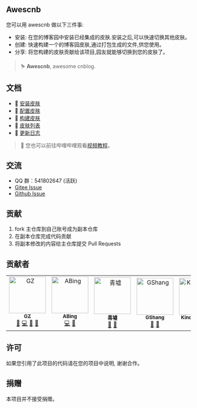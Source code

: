 ## Awescnb

您可以用 awescnb 做以下三件事:

-   安装: 在您的博客园中安装已经集成的皮肤.安装之后,可以快速切换其他皮肤。
-   创建: 快速构建一个的博客园皮肤,通过打包生成的文件,供您使用。
-   分享: 将您构建的皮肤贡献给该项目,园友就能够切换到您的皮肤了。

> ⛷ **Awescnb**, awesome cnblog.

## 文档

-   🍨 [安装皮肤](https://guangzan.gitee.io/awescnb-docs/install)
-   🔨 [配置皮肤](https://guangzan.gitee.io/awescnb-docs/options)
-   🎨 [构建皮肤](https://guangzan.gitee.io/awescnb-docs/dev)
-   🎊 [皮肤列表](https://guangzan.gitee.io/awescnb-docs/themes)
-   📑 [更新日志](https://guangzan.gitee.io/awescnb-docs/log)

> 🔮 您也可以前往哔哩哔哩观看[视频教程](https://www.bilibili.com/video/BV1ik4y167BY)。

## 交流

-   QQ 群：541802647 (活跃)
-   [Gitee Issue](https://gitee.com/guangzan/awescnb/issues/new?issue%5Bassignee_id%5D=0&issue%5Bmilestone_id%5D=0)
-   [Github Issue](https://github.com/guangzan/awescnb/issues/new)

## 贡献

1. fork 主仓库到自己账号成为副本仓库
2. 在副本仓库完成代码贡献
3. 将副本修改的内容给主仓库提交 Pull Requests

## 贡献者

<table>
    <tr>
        <td align="center">
            <a href="https://www.cnblogs.com/guangzan/">
                <img src="https://portrait.gitee.com/uploads/avatars/user/780/2340025_guangzan_1579449067.png!avatar100" width="100px;" alt="GZ"/>
                <br />
                <sub>
                    <b>GZ</b>
                </sub>
            </a>
            <br />
            <a href="" title="Project Management">📆</a> 
            <a href="" title="Code">💻</a> 
            <a href="" title="Documentation">📖</a> 
            <a href="" title="Answering Questions">💬</a>
        </td>
        <td align="center">
            <a href="https://gitee.com/aaabingbingbing">
                <img src="https://portrait.gitee.com/uploads/avatars/user/2449/7348543_aaabingbingbing_1584778574.png!avatar200" width="100px;" alt="ABing"/>
                <br />
                <sub>
                    <b>ABing</b>
                </sub>
            </a>
            <br />
            <a href="" title="Code">💻</a> 
            <a href="" title="Ideas, Planning, & Feedback">🤔</a>
        </td>
        <td align="center">
            <a href="https://www.cnblogs.com/guoxinyu/">
                <img src="https://portrait.gitee.com/uploads/avatars/user/746/2240671_njit-guoxinyu_1586413047.png!avatar200" width="100px;" alt="青墟"/>
                <br />
                <sub>
                    <b>青墟</b>
                </sub>
            </a>
            <br />
            <a href="" title="Documentation">📖</a> 
            <a href="" title="Ideas, Planning, & Feedback">🤔</a>
        </td>
        <td align="center">
            <a href="https://www.cnblogs.com/gshang/">
                <img src="https://pic.cnblogs.com/avatar/1489774/20200810193123.png" width="100px;" alt="GShang"/>
                <br />
                <sub>
                    <b>GShang</b>
                </sub>
            </a>
            <br />
            <a href="" title="Theme Provider">🌈</a> 
            <a href="" title="Ideas, Planning, & Feedback">🤔</a>
        </td>
        <td align="center">
            <a href="https://www.cnblogs.com/masterchd">
                <img src="https://pic.cnblogs.com/avatar/1141382/20170708171334.png" width="100px;" alt="Kindear_chen"/>
                <br />
                <sub>
                    <b>Kindear_chen</b>
                </sub>
            </a>
            <br />
            <a href="" title="Ideas, Planning, & Feedback">🤔</a>
        </td>
    </tr>
</table>

## 许可

如果您引用了此项目的代码请在您的项目中说明, 谢谢合作。

## 捐赠

本项目并不接受捐赠。
